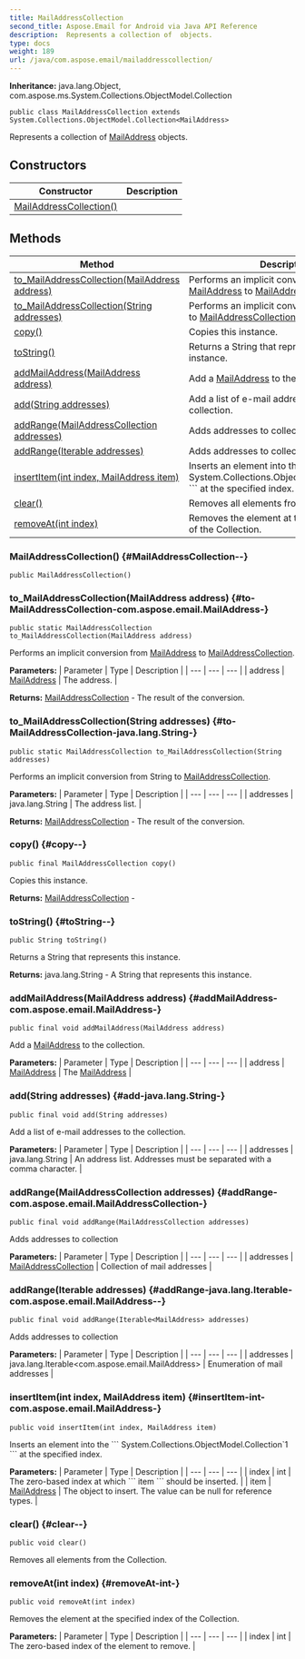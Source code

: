 ```yaml
---
title: MailAddressCollection
second_title: Aspose.Email for Android via Java API Reference
description:  Represents a collection of  objects.
type: docs
weight: 189
url: /java/com.aspose.email/mailaddresscollection/
---
```

**Inheritance:**
java.lang.Object, com.aspose.ms.System.Collections.ObjectModel.Collection
```
public class MailAddressCollection extends System.Collections.ObjectModel.Collection<MailAddress>
```

Represents a collection of [MailAddress](../../com.aspose.email/mailaddress) objects.
## Constructors

| Constructor | Description |
| --- | --- |
| [MailAddressCollection()](#MailAddressCollection--) |  |
## Methods

| Method | Description |
| --- | --- |
| [to_MailAddressCollection(MailAddress address)](#to-MailAddressCollection-com.aspose.email.MailAddress-) | Performs an implicit conversion from [MailAddress](../../com.aspose.email/mailaddress) to [MailAddressCollection](../../com.aspose.email/mailaddresscollection). |
| [to_MailAddressCollection(String addresses)](#to-MailAddressCollection-java.lang.String-) | Performs an implicit conversion from String to [MailAddressCollection](../../com.aspose.email/mailaddresscollection). |
| [copy()](#copy--) | Copies this instance. |
| [toString()](#toString--) | Returns a String that represents this instance. |
| [addMailAddress(MailAddress address)](#addMailAddress-com.aspose.email.MailAddress-) | Add a [MailAddress](../../com.aspose.email/mailaddress) to the collection. |
| [add(String addresses)](#add-java.lang.String-) | Add a list of e-mail addresses to the collection. |
| [addRange(MailAddressCollection addresses)](#addRange-com.aspose.email.MailAddressCollection-) | Adds addresses to collection |
| [addRange(Iterable<MailAddress> addresses)](#addRange-java.lang.Iterable-com.aspose.email.MailAddress--) | Adds addresses to collection |
| [insertItem(int index, MailAddress item)](#insertItem-int-com.aspose.email.MailAddress-) | Inserts an element into the \`\`\` System.Collections.ObjectModel.Collection\`1 \`\`\` at the specified index. |
| [clear()](#clear--) | Removes all elements from the Collection. |
| [removeAt(int index)](#removeAt-int-) | Removes the element at the specified index of the Collection. |
### MailAddressCollection() {#MailAddressCollection--}
```
public MailAddressCollection()
```


### to_MailAddressCollection(MailAddress address) {#to-MailAddressCollection-com.aspose.email.MailAddress-}
```
public static MailAddressCollection to_MailAddressCollection(MailAddress address)
```


Performs an implicit conversion from [MailAddress](../../com.aspose.email/mailaddress) to [MailAddressCollection](../../com.aspose.email/mailaddresscollection).

**Parameters:**
| Parameter | Type | Description |
| --- | --- | --- |
| address | [MailAddress](../../com.aspose.email/mailaddress) | The address. |

**Returns:**
[MailAddressCollection](../../com.aspose.email/mailaddresscollection) - The result of the conversion.
### to_MailAddressCollection(String addresses) {#to-MailAddressCollection-java.lang.String-}
```
public static MailAddressCollection to_MailAddressCollection(String addresses)
```


Performs an implicit conversion from String to [MailAddressCollection](../../com.aspose.email/mailaddresscollection).

**Parameters:**
| Parameter | Type | Description |
| --- | --- | --- |
| addresses | java.lang.String | The address list. |

**Returns:**
[MailAddressCollection](../../com.aspose.email/mailaddresscollection) - The result of the conversion.
### copy() {#copy--}
```
public final MailAddressCollection copy()
```


Copies this instance.

**Returns:**
[MailAddressCollection](../../com.aspose.email/mailaddresscollection) - 
### toString() {#toString--}
```
public String toString()
```


Returns a String that represents this instance.

**Returns:**
java.lang.String - A String that represents this instance.
### addMailAddress(MailAddress address) {#addMailAddress-com.aspose.email.MailAddress-}
```
public final void addMailAddress(MailAddress address)
```


Add a [MailAddress](../../com.aspose.email/mailaddress) to the collection.

**Parameters:**
| Parameter | Type | Description |
| --- | --- | --- |
| address | [MailAddress](../../com.aspose.email/mailaddress) | The [MailAddress](../../com.aspose.email/mailaddress) |

### add(String addresses) {#add-java.lang.String-}
```
public final void add(String addresses)
```


Add a list of e-mail addresses to the collection.

**Parameters:**
| Parameter | Type | Description |
| --- | --- | --- |
| addresses | java.lang.String | An address list. Addresses must be separated with a comma character. |

### addRange(MailAddressCollection addresses) {#addRange-com.aspose.email.MailAddressCollection-}
```
public final void addRange(MailAddressCollection addresses)
```


Adds addresses to collection

**Parameters:**
| Parameter | Type | Description |
| --- | --- | --- |
| addresses | [MailAddressCollection](../../com.aspose.email/mailaddresscollection) | Collection of mail addresses |

### addRange(Iterable<MailAddress> addresses) {#addRange-java.lang.Iterable-com.aspose.email.MailAddress--}
```
public final void addRange(Iterable<MailAddress> addresses)
```


Adds addresses to collection

**Parameters:**
| Parameter | Type | Description |
| --- | --- | --- |
| addresses | java.lang.Iterable<com.aspose.email.MailAddress> | Enumeration of mail addresses |

### insertItem(int index, MailAddress item) {#insertItem-int-com.aspose.email.MailAddress-}
```
public void insertItem(int index, MailAddress item)
```


Inserts an element into the \`\`\` System.Collections.ObjectModel.Collection\`1 \`\`\` at the specified index.

**Parameters:**
| Parameter | Type | Description |
| --- | --- | --- |
| index | int | The zero-based index at which \`\`\` item \`\`\` should be inserted. |
| item | [MailAddress](../../com.aspose.email/mailaddress) | The object to insert. The value can be null for reference types. |

### clear() {#clear--}
```
public void clear()
```


Removes all elements from the Collection.

### removeAt(int index) {#removeAt-int-}
```
public void removeAt(int index)
```


Removes the element at the specified index of the Collection.

**Parameters:**
| Parameter | Type | Description |
| --- | --- | --- |
| index | int | The zero-based index of the element to remove. |

